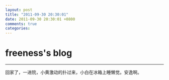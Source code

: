 ```yaml
---
layout: post
title: "2011-09-30 20:30:01"
date: 2011-09-30 20:30:01 +0800
comments: true
categories: 
---
```


# freeness's blog

----------

>
回家了，一进院，小黄激动的扑过来，小白在冰箱上睡懒觉。安逸啊。